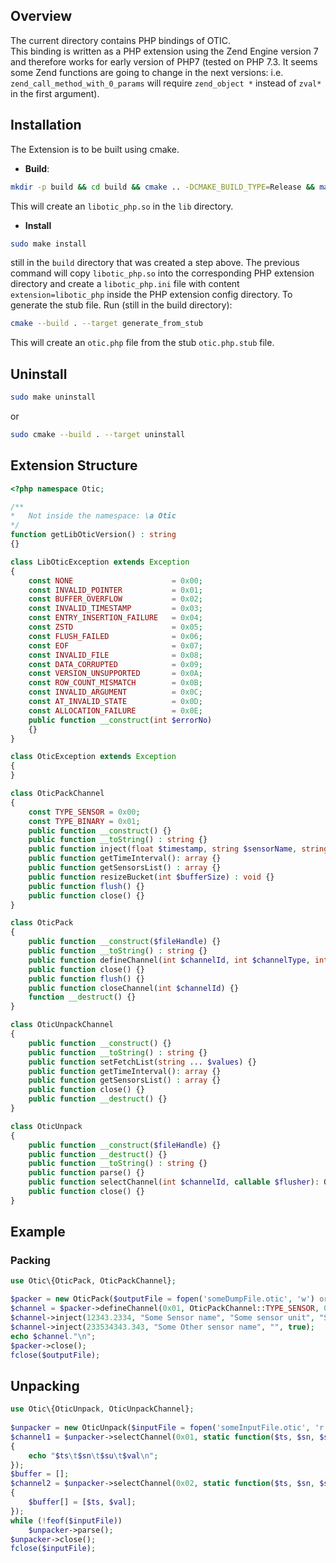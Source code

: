 ## Overview  
The current directory contains PHP bindings of OTIC.  
This binding is written as a PHP extension using the Zend Engine version 7 and therefore works for early version of PHP7 
(tested on PHP 7.3. It seems some Zend functions are going to change in the next versions: i.e. `zend_call_method_with_0_params` 
will require `zend_object *`  instead of `zval*` in the first argument).  

## Installation  
The Extension is to be built using cmake.  
 - **Build**:  
```bash
mkdir -p build && cd build && cmake .. -DCMAKE_BUILD_TYPE=Release && make
```
This will create an `libotic_php.so` in the `lib` directory.  
 - **Install**
```bash
sudo make install
```
still in the `build` directory that was created a step above. The previous command will copy `libotic_php.so` into the 
corresponding PHP extension directory and create a `libotic_php.ini` file with content `extension=libotic_php` inside the 
 PHP extension config directory. 
To generate the stub file. Run (still in the build directory):  
```bash
cmake --build . --target generate_from_stub
``` 
This will create an `otic.php` file from the stub `otic.php.stub` file.  

## Uninstall  

```bash
sudo make uninstall
```
or 
```bash
sudo cmake --build . --target uninstall
```
 
## Extension Structure  
```php
<?php namespace Otic;

/**
*   Not inside the namespace: \a Otic
*/
function getLibOticVersion() : string
{}

class LibOticException extends Exception
{
    const NONE                      = 0x00;
    const INVALID_POINTER           = 0x01;
    const BUFFER_OVERFLOW           = 0x02;
    const INVALID_TIMESTAMP         = 0x03;
    const ENTRY_INSERTION_FAILURE   = 0x04;
    const ZSTD                      = 0x05;
    const FLUSH_FAILED              = 0x06;
    const EOF                       = 0x07;
    const INVALID_FILE              = 0x08;
    const DATA_CORRUPTED            = 0x09;
    const VERSION_UNSUPPORTED       = 0x0A;
    const ROW_COUNT_MISMATCH        = 0x0B;
    const INVALID_ARGUMENT          = 0x0C;
    const AT_INVALID_STATE          = 0x0D;
    const ALLOCATION_FAILURE        = 0x0E;
    public function __construct(int $errorNo)
    {}
}

class OticException extends Exception
{
}

class OticPackChannel
{
    const TYPE_SENSOR = 0x00;
    const TYPE_BINARY = 0x01;
    public function __construct() {}
    public function __toString() : string {}
    public function inject(float $timestamp, string $sensorName, string $sensorUnit, $value) {}
    public function getTimeInterval(): array {}
    public function getSensorsList() : array {}
    public function resizeBucket(int $bufferSize) : void {}
    public function flush() {}
    public function close() {}
}

class OticPack
{
    public function __construct($fileHandle) {}
    public function __toString() : string {}
    public function defineChannel(int $channelId, int $channelType, int $features) : OticPackChannel {}
    public function close() {}
    public function flush() {}
    public function closeChannel(int $channelId) {}
    function __destruct() {}
}

class OticUnpackChannel
{
    public function __construct() {}
    public function __toString() : string {}
    public function setFetchList(string ... $values) {}
    public function getTimeInterval(): array {}
    public function getSensorsList() : array {}
    public function close() {}
    public function __destruct() {}
}

class OticUnpack
{
    public function __construct($fileHandle) {}
    public function __destruct() {}
    public function __toString() : string {}
    public function parse() {}
    public function selectChannel(int $channelId, callable $flusher): OticUnpackChannel {}
    public function close() {}
}
```

## Example  
### Packing  
```php
use Otic\{OticPack, OticPackChannel};

$packer = new OticPack($outputFile = fopen('someDumpFile.otic', 'w') or die('Could not open InputFile'));
$channel = $packer->defineChannel(0x01, OticPackChannel::TYPE_SENSOR, 0x00);
$channel->inject(12343.2334, "Some Sensor name", "Some sensor unit", "Some value");
$channel->inject(233534343.343, "Some Other sensor name", "", true);
echo $channel."\n";
$packer->close();
fclose($outputFile);
```  

## Unpacking
```php
use Otic\{OticUnpack, OticUnpackChannel};
   
$unpacker = new OticUnpack($inputFile = fopen('someInputFile.otic', 'r') or die('could not open inputFile'));
$channel1 = $unpacker->selectChannel(0x01, static function($ts, $sn, $su, $val)
{
    echo "$ts\t$sn\t$su\t$val\n";
});
$buffer = [];
$channel2 = $unpacker->selectChannel(0x02, static function($ts, $sn, $su, $val) use (&$buffer)
{
    $buffer[] = [$ts, $val];
});
while (!feof($inputFile))
    $unpacker->parse();
$unpacker->close();
fclose($inputFile);
```
